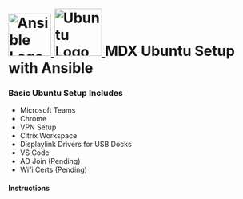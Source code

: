 # <a href='https://github.com/alex-marrero/MDX-Ubuntu-Setup'><img src='https://th.bing.com/th/id/OIP.i4b_W01Cax82RSoTSZAQWwAAAA?w=142&h=150&c=7&o=5&pid=1.7' height='85' alt='Ansible Logo'> <img src='https://th.bing.com/th/id/OIP.rYnCrjCMQNbTfr27NFVJgQHaHa?w=205&h=205&c=7&o=5&pid=1.7' height='95' alt='Ubuntu Logo'> <a/> MDX Ubuntu Setup with Ansible

### Basic Ubuntu Setup Includes
- Microsoft Teams
- Chrome
- VPN Setup
- Citrix Workspace
- Displaylink Drivers for USB Docks
- VS Code
- AD Join (Pending)
- Wifi Certs (Pending)

#### Instructions
